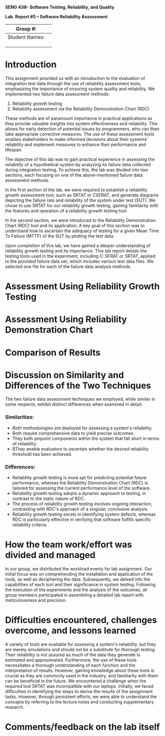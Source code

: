 **SENG 438- Software Testing, Reliability, and Quality**

**Lab. Report \#5 – Software Reliability Assessment**

| Group \#:       |   |
|-----------------|---|
| Student Names:  |   |
|                 |   |
|                 |   |
|                 |   |

# Introduction

This assignment provided us with an introduction to the evaluation of integration test data through the use of reliability assessment tools, emphasizing the importance of ensuring system quality and reliability. We implemented two failure data assessment methods:

1. Reliability growth testing
2. Reliability assessment via the Reliability Demonstration Chart (RDC)

These methods are of paramount importance in practical applications as they provide valuable insights into system effectiveness and reliability. This allows for early detection of potential issues by programmers, who can then take appropriate corrective measures. The use of these assessment tools enables stakeholders to make informed decisions about their systems' reliability and implement measures to enhance their performance and lifespan.

The objective of this lab was to gain practical experience in assessing the reliability of a hypothetical system by analyzing its failure data collected during integration testing. To achieve this, the lab was divided into two sections, each focusing on one of the above-mentioned failure data assessment methods.

In the first section of the lab, we were required to establish a reliability growth assessment tool, such as SRTAT or CSFRAT, and generate diagrams depicting the failure rate and reliability of the system under test (SUT). We chose to use SRTAT for our reliability growth testing, gaining familiarity with the features and operation of a reliability growth testing tool.

In the second section, we were introduced to the Reliability Demonstration Chart (RDC) tool and its application. A key goal of this section was to understand how to ascertain the adequacy of testing for a given Mean Time To Failure (MTTF) of the SUT by plotting the test data.

Upon completion of this lab, we have gained a deeper understanding of reliability growth testing and its importance. This lab report details the testing tools used in the experiment, including C-SFRAT or SRTAT, applied to the provided failure data set, which includes various test data files. We selected one file for each of the failure data analysis methods.

# Assessment Using Reliability Growth Testing 

# Assessment Using Reliability Demonstration Chart 

# 

# Comparison of Results

# Discussion on Similarity and Differences of the Two Techniques

The two failure data assessment techniques we employed, while similar in some respects, exhibit distinct differences when examined in detail:

### Similarities:

- Both methodologies are deployed for assessing a system's reliability.
- Both require comprehensive data to yield precise outcomes.
- They both pinpoint components within the system that fall short in terms of reliability.
- BThey enable evaluators to ascertain whether the desired reliability threshold has been achieved.

### Differences:

- Reliability growth testing is more apt for predicting potential future performance, whereas the Reliability Demonstration Chart (RDC) is tailored for assessing the current performance level of the software.
- Reliability growth testing adopts a dynamic approach to testing, in contrast to the static nature of RDC.
- The process of reliability growth testing involves ongoing interaction, contrasting with RDC's approach of a singular, conclusive analysis.
- Reliability growth testing excels in identifying system defects, whereas RDC is particularly effective in verifying that software fulfills specific reliability criteria.


# How the team work/effort was divided and managed
In our group, we distributed the workload evenly for lab assignment. Our initial focus was on comprehending the installation and application of the tools, as well as deciphering the data. Subsequently, we delved into the capabilities of each tool and their significance in system testing. Following the execution of the experiments and the analysis of the outcomes, all group members participated in assembling a detailed lab report with meticulousness and precision.

# Difficulties encountered, challenges overcome, and lessons learned

A variety of tools are available for assessing a system's reliability, but they are merely simulations and should not be a substitute for thorough testing. Their reliability is not assured as much of the data they generate is estimated and approximated. Furthermore, the use of these tools necessitates a thorough understanding of each function and the interpretation of results. However, gaining knowledge about these tools is crucial as they are commonly used in the industry, and familiarity with them can be beneficial in the future. We encountered a challenge when the required tool SRTAT was incompatible with our laptops. Initially, we faced difficulties in identifying the steps to derive the results of the assignment tasks. However, through persistent efforts, we were able to understand the concepts by referring to the lecture notes and conducting supplementary research.

# Comments/feedback on the lab itself
